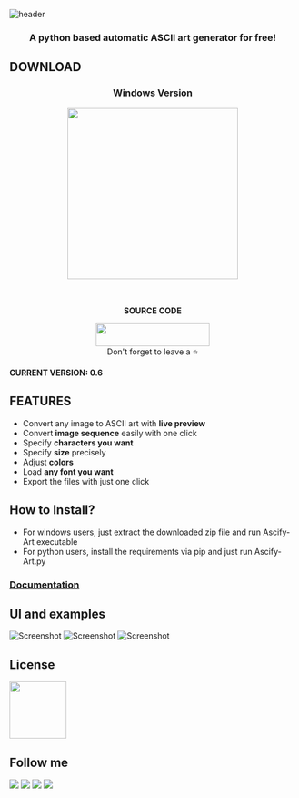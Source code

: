 ![header](https://user-images.githubusercontent.com/89206401/216651834-91bc5c02-4b25-4789-8ea7-524015086771.png)

### <p align='center'> A python based automatic ASCII art generator for free!

## DOWNLOAD

### <p align='center'> Windows Version <br> <p align='center'> [<img src="https://img.shields.io/badge/FREE-Ascify_Art-informational?&logo=Microsoft&logoColor=blue&color=007ec6" width="300">](https://github.com/Akascape/Ascify-Art/releases/download/v0.6/Ascify-Art_win64.zip)  <p align='center'>

<br> <p align='center'> **SOURCE CODE** <br> <p align='center'> [<img src="https://img.shields.io/badge/Python_Version-informational?style=flat&logo=python&logoColor=blue&color=eaea4a" width=200 height=40>](https://github.com/Akascape/Ascify-Art/archive/refs/heads/Ascify-Art_v0.5.zip) <br> Don't forget to leave a ⭐ </p>

**CURRENT VERSION: 0.6**

## FEATURES
- Convert any image to ASCII art with **live preview**
- Convert **image sequence** easily with one click
- Specify **characters you want**
- Specify **size** precisely
- Adjust **colors**
- Load **any font you want**
- Export the files with just one click

## How to Install?
- For windows users, just extract the downloaded zip file and run Ascify-Art executable
- For python users, install the requirements via pip and just run Ascify-Art.py

### [Documentation](https://github.com/Akascape/Ascify-Art/wiki)

## UI and examples
![Screenshot](https://user-images.githubusercontent.com/89206401/216638864-1072f934-1934-44bb-a8ef-cf0e780f8357.jpg)
![Screenshot](https://user-images.githubusercontent.com/89206401/216637402-78732867-2a74-4da9-8add-e90d994099bf.jpg)
![Screenshot](https://user-images.githubusercontent.com/89206401/216639887-63b7af6c-55f3-4943-95a1-5dfbb7d52dc5.jpg)

## License
[<img src="https://user-images.githubusercontent.com/89206401/168461242-884f25ce-eb67-406a-9d98-cf8d0f28cb43.png" width=100>](https://github.com/Akascape/Ascify-Art/blob/Ascify-Art_v0.5/LICENSE)
<br>
## Follow me
[<img src="https://img.shields.io/badge/-Github-informational?style=flat&logo=github&logoColor=black&color=grey">](https://github.com/Akascape)
[<img src="https://img.shields.io/badge/-Reddit-informational?style=flat&logo=reddit&logoColor=black&color=orange">](https://www.reddit.com/user/Akascape)
[<img src="https://img.shields.io/badge/-YouTube-informational?style=flat&logo=youtube&logoColor=black&color=red">](https://www.youtube.com/channel/UC7naboenYq9FAo80aPUkqSw)
[<img src="https://img.shields.io/badge/-Twitter-informational?style=flat&logo=twitter&logoColor=black&color=blue">](https://twitter.com/Akascape)
<br>
